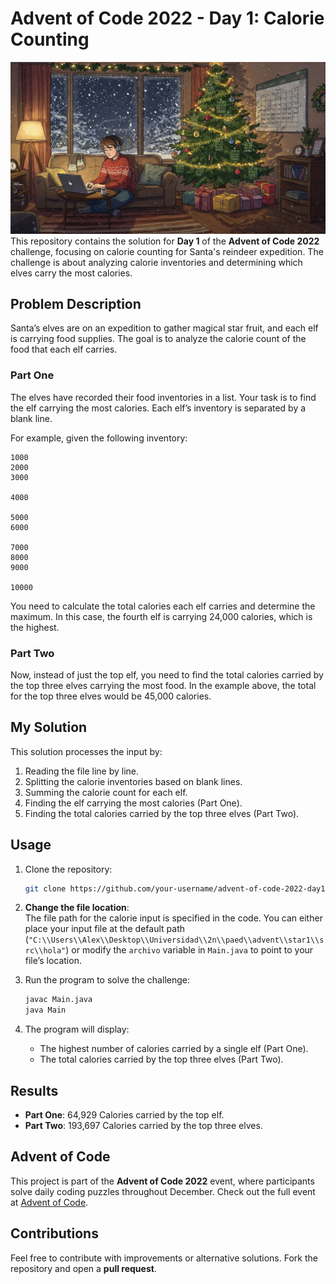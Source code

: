 # Advent of Code 2022 - Day 1: Calorie Counting
![Mi proyecto](assets/advent-of-code.jpeg)
This repository contains the solution for **Day 1** of the **Advent of Code 2022** challenge, focusing on calorie counting for Santa's reindeer expedition. The challenge is about analyzing calorie inventories and determining which elves carry the most calories.

## Problem Description

Santa’s elves are on an expedition to gather magical star fruit, and each elf is carrying food supplies. The goal is to analyze the calorie count of the food that each elf carries.

### Part One

The elves have recorded their food inventories in a list. Your task is to find the elf carrying the most calories. Each elf’s inventory is separated by a blank line.

For example, given the following inventory:

```
1000
2000
3000

4000

5000
6000

7000
8000
9000

10000
```

You need to calculate the total calories each elf carries and determine the maximum. In this case, the fourth elf is carrying 24,000 calories, which is the highest.

### Part Two

Now, instead of just the top elf, you need to find the total calories carried by the top three elves carrying the most food. In the example above, the total for the top three elves would be 45,000 calories.

## My Solution

This solution processes the input by:

1. Reading the file line by line.
2. Splitting the calorie inventories based on blank lines.
3. Summing the calorie count for each elf.
4. Finding the elf carrying the most calories (Part One).
5. Finding the total calories carried by the top three elves (Part Two).

## Usage

1. Clone the repository:  
   ```bash
   git clone https://github.com/your-username/advent-of-code-2022-day1.git
   ```

2. **Change the file location**:  
   The file path for the calorie input is specified in the code. You can either place your input file at the default path (`"C:\\Users\\Alex\\Desktop\\Universidad\\2n\\paed\\advent\\star1\\src\\hola"`) or modify the `archivo` variable in `Main.java` to point to your file’s location.

3. Run the program to solve the challenge:
   ```bash
   javac Main.java
   java Main
   ```

4. The program will display:
   - The highest number of calories carried by a single elf (Part One).
   - The total calories carried by the top three elves (Part Two).

## Results

- **Part One**: 64,929 Calories carried by the top elf.
- **Part Two**: 193,697 Calories carried by the top three elves.

## Advent of Code

This project is part of the **Advent of Code 2022** event, where participants solve daily coding puzzles throughout December. Check out the full event at [Advent of Code](https://adventofcode.com/2022).

## Contributions

Feel free to contribute with improvements or alternative solutions. Fork the repository and open a **pull request**.
